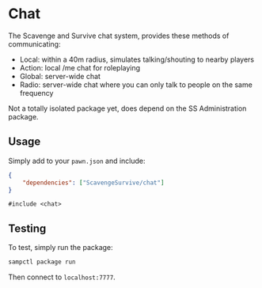 # Chat

The Scavenge and Survive chat system, provides these methods of communicating:

* Local: within a 40m radius, simulates talking/shouting to nearby players
* Action: local /me chat for roleplaying
* Global: server-wide chat
* Radio: server-wide chat where you can only talk to people on the same frequency

Not a totally isolated package yet, does depend on the SS Administration package.

## Usage

Simply add to your `pawn.json` and include:

```json
{
    "dependencies": ["ScavengeSurvive/chat"]
}
```

```pawn
#include <chat>
```

## Testing

To test, simply run the package:

```bash
sampctl package run
```

Then connect to `localhost:7777`.
